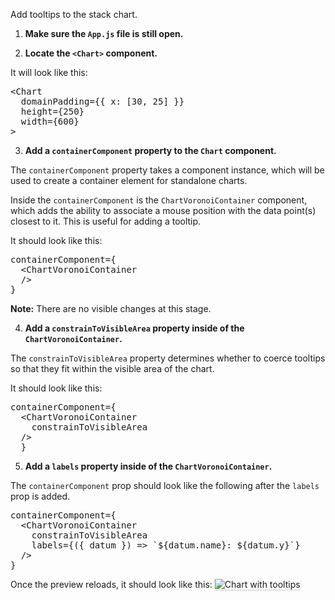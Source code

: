 Add tooltips to the stack chart.

1) <strong>Make sure the `App.js` file is still open.</strong>

2) <strong>Locate the `<Chart>` component.</strong>

It will look like this:

<pre class="file">
&lt;Chart
  domainPadding={{ x: [30, 25] }}
  height={250}
  width={600}
&gt;
</pre>

3) <strong>Add a `containerComponent` property to the `Chart` component.</strong>

The `containerComponent` property takes a component instance, which will be used to create a container element for standalone charts.

Inside the `containerComponent` is the `ChartVoronoiContainer` component, which adds the ability to associate a mouse position with the data point(s) closest to it. This is useful for adding a tooltip.

It should look like this:

<pre class="file" data-target="clipboard">
containerComponent={
  &lt;ChartVoronoiContainer
  /&gt;
}
</pre>

<strong>Note:</strong> There are no visible changes at this stage.

4) <strong>Add a `constrainToVisibleArea` property inside of the `ChartVoronoiContainer`.</strong>

The `constrainToVisibleArea` property determines whether to coerce tooltips so that they fit within the visible area of the chart.

It should look like this:

<pre class="file" data-target="clipboard">
containerComponent={
  &lt;ChartVoronoiContainer
    constrainToVisibleArea
  /&gt;
  }
</pre>

5) <strong>Add a `labels` property inside of the `ChartVoronoiContainer`.</strong>

The `containerComponent` prop should look like the following after the `labels` prop is added.

<pre class="file" data-target="clipboard">
containerComponent={
  &lt;ChartVoronoiContainer
    constrainToVisibleArea
    labels={({ datum }) =&gt; `${datum.name}: ${datum.y}`}
  /&gt;
}
</pre>

Once the preview reloads, it should look like this:
<img src="stack-chart/assets/tooltips.png" alt="Chart with tooltips" style="box-shadow: rgba(3, 3, 3, 0.2) 0px 1.25px 2.5px 0px;" />
